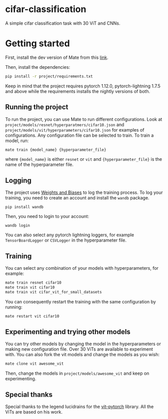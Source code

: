 # cifar-classification
A simple cifar classification task with 30 ViT and CNNs.

# Getting started
First, install the dev version of Mate from this [link](https://github.com/ilex-paraguariensis/yerbamate/tree/lightning).

Then, install the dependencies:
```bash
pip install -r project/requirements.txt
```
Keep in mind that the project requires pytorch 1.12.0, pytorch-lightning 1.7.5 and above while the requirements installs the nightly versions of both.

## Running the project
To run the project, you can use Mate to run different configurations. Look at `project/models/resnet/hyperparatmers/cifar10.json` and `project/models/vit/hyperparameters/cifar10.json` for examples of configurations. Any configuration file can be selected to train. To train a model, run:
```bash
mate train {model_name} {hyperparameter_file}
```
where `{model_name}` is either `resnet` or `vit` and `{hyperparameter_file}` is the name of the hyperparameter file.

## Logging
The project uses [Weights and Biases](https://wandb.ai/) to log the training process. To log your training, you need to create an account and install the `wandb` package. 
```
pip install wandb
```
Then, you need to login to your account:
```
wandb login
```

You can also select any pytorch lightning loggers, for example `TensorBoardLogger` or `CSVLogger` in the hyperparameter file.

## Training

You can select any combination of your models with hyperparameters, for example:
```bash
mate train resnet cifar10
mate train vit cifar10
mate train vit cifar_vit_for_small_datasets
```

You can consequently restart the training with the same configuration by running:
```bash
mate restart vit cifar10
```


## Experimenting and trying other models
You can try other models by changing the model in the hyperparameters or making new configuration file. Over 30 ViTs are available to experiment with. You can also fork the vit models and change the models as you wish:
```bash
mate clone vit awesome_vit
```
Then, change the models in `project/models/awesome_vit` and keep on experimenting.

## Special thanks
Special thanks to the legend lucidrains for the [vit-pytorch](https://github.com/lucidrains/vit-pytorch) library. All the ViTs are based on his work.